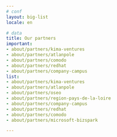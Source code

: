 ```yaml
---
# conf
layout: big-list
locale: en

# data
title: Our partners
important:
- about/partners/kima-ventures
- about/partners/atlanpole
- about/partners/comodo
- about/partners/redhat
- about/partners/company-campus
list:
- about/partners/kima-ventures
- about/partners/atlanpole
- about/partners/oseo
- about/partners/region-pays-de-la-loire
- about/partners/company-campus
- about/partners/redhat
- about/partners/comodo
- about/partners/microsoft-bizspark

---
```

